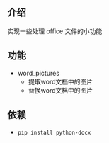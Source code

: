 ## 介绍

实现一些处理 office 文件的小功能

## 功能

- word_pictures
  - 提取word文档中的图片
  - 替换word文档中的图片

## 依赖

- `pip install python-docx`